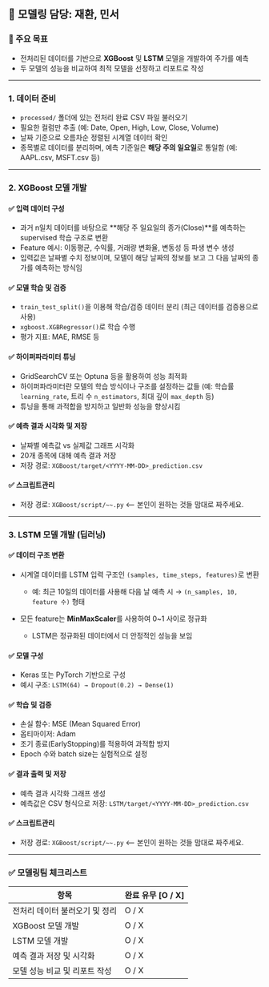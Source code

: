 ## 🤖 모델링 담당: **재환, 민서**

### 🎯 주요 목표

* 전처리된 데이터를 기반으로 **XGBoost** 및 **LSTM** 모델을 개발하여 주가를 예측
* 두 모델의 성능을 비교하여 최적 모델을 선정하고 리포트로 작성

---

### 1. 데이터 준비

* `processed/` 폴더에 있는 전처리 완료 CSV 파일 불러오기
* 필요한 컬럼만 추출 (예: Date, Open, High, Low, Close, Volume)
* 날짜 기준으로 오름차순 정렬된 시계열 데이터 확인
* 종목별로 데이터를 분리하며, 예측 기준일은 **해당 주의 일요일**로 통일함 (예: AAPL.csv, MSFT.csv 등)

---

### 2. XGBoost 모델 개발

#### ✅ 입력 데이터 구성

* 과거 n일치 데이터를 바탕으로 \*\*해당 주 일요일의 종가(Close)\*\*를 예측하는 supervised 학습 구조로 변환
* Feature 예시: 이동평균, 수익률, 거래량 변화율, 변동성 등 파생 변수 생성
* 입력값은 날짜별 수치 정보이며, 모델이 해당 날짜의 정보를 보고 그 다음 날짜의 종가를 예측하는 방식임

#### ✅ 모델 학습 및 검증

* `train_test_split()`을 이용해 학습/검증 데이터 분리 (최근 데이터를 검증용으로 사용)
* `xgboost.XGBRegressor()`로 학습 수행
* 평가 지표: MAE, RMSE 등

#### ✅ 하이퍼파라미터 튜닝

* GridSearchCV 또는 Optuna 등을 활용하여 성능 최적화
* 하이퍼파라미터란 모델의 학습 방식이나 구조를 설정하는 값들 (예: 학습률 `learning_rate`, 트리 수 `n_estimators`, 최대 깊이 `max_depth` 등)
* 튜닝을 통해 과적합을 방지하고 일반화 성능을 향상시킴

#### ✅ 예측 결과 시각화 및 저장

* 날짜별 예측값 vs 실제값 그래프 시각화
* 20개 종목에 대해 예측 결과 저장
* 저장 경로: `XGBoost/target/<YYYY-MM-DD>_prediction.csv`

#### ✅ 스크립트관리

* 저장 경로: `XGBoost/script/~~.py` <-- 본인이 원하는 것들 맘대로 짜주세요.

---

### 3. LSTM 모델 개발 (딥러닝)

#### ✅ 데이터 구조 변환

* 시계열 데이터를 LSTM 입력 구조인 `(samples, time_steps, features)`로 변환

  * 예: 최근 10일의 데이터를 사용해 다음 날 예측 시 → `(n_samples, 10, feature 수)` 형태
* 모든 feature는 **MinMaxScaler**를 사용하여 0\~1 사이로 정규화

  * LSTM은 정규화된 데이터에서 더 안정적인 성능을 보임

#### ✅ 모델 구성

* Keras 또는 PyTorch 기반으로 구성
* 예시 구조: `LSTM(64) → Dropout(0.2) → Dense(1)`

#### ✅ 학습 및 검증

* 손실 함수: MSE (Mean Squared Error)
* 옵티마이저: Adam
* 조기 종료(EarlyStopping)를 적용하여 과적합 방지
* Epoch 수와 batch size는 실험적으로 설정

#### ✅ 결과 출력 및 저장

* 예측 결과 시각화 그래프 생성
* 예측값은 CSV 형식으로 저장: `LSTM/target/<YYYY-MM-DD>_prediction.csv`

#### ✅ 스크립트관리

* 저장 경로: `XGBoost/script/~~.py` <-- 본인이 원하는 것들 맘대로 짜주세요.

---

### ✅ 모델링팀 체크리스트

| 항목                | 완료 유무 \[O / X] |
| ----------------- | -------------- |
| 전처리 데이터 불러오기 및 정리 | O / X          |
| XGBoost 모델 개발     | O / X          |
| LSTM 모델 개발        | O / X          |
| 예측 결과 저장 및 시각화    | O / X          |
| 모델 성능 비교 및 리포트 작성 | O / X          |
